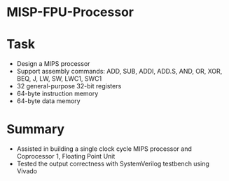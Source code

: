 # MISP-FPU-Processor

# Task
- Design a MIPS processor
- Support assembly commands: ADD, SUB, ADDI, ADD.S, AND, OR, XOR, BEQ, J, LW, SW, LWC1, SWC1
- 32 general-purpose 32-bit registers
- 64-byte instruction memory
- 64-byte data memory

# Summary
- Assisted in building a single clock cycle MIPS processor and Coprocessor 1, Floating Point Unit
- Tested the output correctness with SystemVerilog testbench using Vivado 
